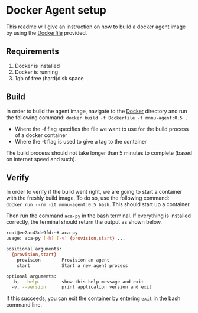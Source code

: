# Docker Agent setup
This readme will give an instruction on how to build a docker agent image by using the [Dockerfile](Dockerfile) provided.

## Requirements
1. Docker is installed
2. Docker is running
3. 1gb of free (hard)disk space

## Build
In order to build the agent image, navigate to the [Docker](../Docker) directory and run the following command:
`docker build -f Dockerfile -t mnnu-agent:0.5 .`

- Where the -f flag specifies the file we want to use for the build process of a docker container
- Where the -t flag is used to give a tag to the container

The build process should not take longer than 5 minutes to complete (based on internet speed and such).

## Verify
In order to verify if the build went right, we are going to start a container with the freshly build image. To do so, use the following command:  
`docker run --rm -it mnnu-agent:0.5 bash`. This should start up a container. 

Then run the command `aca-py` in the bash terminal. If everything is installed correctly, the terminal should return the output as shown below.

```bash
root@ee2ac43de9fd:~# aca-py
usage: aca-py [-h] [-v] {provision,start} ...

positional arguments:
  {provision,start}
    provision        Provision an agent
    start            Start a new agent process

optional arguments:
  -h, --help         show this help message and exit
  -v, --version      print application version and exit
```

If this succeeds, you can exit the container by entering `exit` in the bash command line.